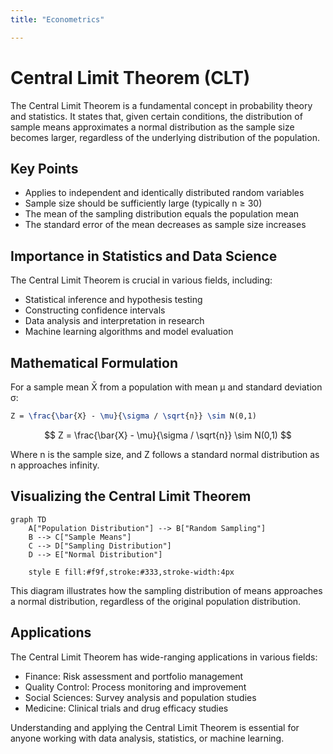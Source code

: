 ```yaml
---
title: "Econometrics"

---
```

# Central Limit Theorem (CLT)

The Central Limit Theorem is a fundamental concept in probability theory and statistics. It states that, given certain conditions, the distribution of sample means approximates a normal distribution as the sample size becomes larger, regardless of the underlying distribution of the population.

## Key Points

- Applies to independent and identically distributed random variables
- Sample size should be sufficiently large (typically n ≥ 30)
- The mean of the sampling distribution equals the population mean
- The standard error of the mean decreases as sample size increases

## Importance in Statistics and Data Science

The Central Limit Theorem is crucial in various fields, including:

- Statistical inference and hypothesis testing
- Constructing confidence intervals
- Data analysis and interpretation in research
- Machine learning algorithms and model evaluation

## Mathematical Formulation

For a sample mean X̄ from a population with mean μ and standard deviation σ:

```latex
Z = \frac{\bar{X} - \mu}{\sigma / \sqrt{n}} \sim N(0,1)
```

$$
Z = \frac{\bar{X} - \mu}{\sigma / \sqrt{n}} \sim N(0,1)
$$

Where n is the sample size, and Z follows a standard normal distribution as n approaches infinity.

## Visualizing the Central Limit Theorem

```mermaid
graph TD
    A["Population Distribution"] --> B["Random Sampling"]
    B --> C["Sample Means"]
    C --> D["Sampling Distribution"]
    D --> E["Normal Distribution"]
    
    style E fill:#f9f,stroke:#333,stroke-width:4px
```

This diagram illustrates how the sampling distribution of means approaches a normal distribution, regardless of the original population distribution.

## Applications

The Central Limit Theorem has wide-ranging applications in various fields:

- Finance: Risk assessment and portfolio management
- Quality Control: Process monitoring and improvement
- Social Sciences: Survey analysis and population studies
- Medicine: Clinical trials and drug efficacy studies

Understanding and applying the Central Limit Theorem is essential for anyone working with data analysis, statistics, or machine learning.